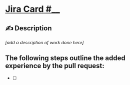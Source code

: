 # [Jira Card #__](https://sparkbox.atlassian.net/browse/CSC-)

## ✍️ Description

_[add a description of work done here]_

## The following steps outline the added experience by the pull request:

* [ ]
